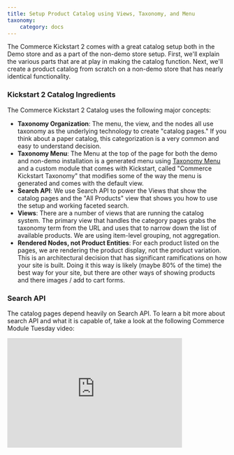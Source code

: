 ```yaml
---
title: Setup Product Catalog using Views, Taxonomy, and Menu
taxonomy:
    category: docs
---
```


<div class="docs-enhanced">
<p>The Commerce Kickstart 2 comes with a great catalog setup both in the Demo store and as a part of the non-demo store setup. First, we'll explain the various parts that are at play in making the catalog function. Next, we'll create a product catalog from scratch on a non-demo store that has nearly identical functionality.</p>
<h3>Kickstart 2 Catalog Ingredients</h3>
<p>The Commerce Kickstart 2 Catalog uses the following major concepts:</p>
<ul>
<li><strong>Taxonomy Organization</strong>: The menu, the view, and the nodes all use taxonomy as the underlying technology to create "catalog pages." If you think about a paper catalog, this categorization is a very common and easy to understand decision.</li>
<li><strong>Taxonomy Menu</strong>: The Menu at the top of the page for both the demo and non-demo installation is a generated menu using <a href="http://drupal.org/project/taxonomy_menu">Taxonomy Menu</a> and a custom module that comes with Kickstart, called "Commerce Kickstart Taxonomy" that modifies some of the way the menu is generated and comes with the default view.</li>
<li><strong>Search API</strong>: We use Search API to power the Views that show the catalog pages and the "All Products" view that shows you how to use the setup and working faceted search.</li>
<li><strong>Views</strong>: There are a number of views that are running the catalog system. The primary view that handles the category pages grabs the taxonomy term from the URL and uses that to narrow down the list of available products. We are using item-level grouping, not aggregation.</li>
<li><strong>Rendered Nodes, not Product Entities</strong>: For each product listed on the pages, we are rendering the product display, not the product variation. This is an architectural decision that has significant ramifications on how your site is built. Doing it this way is likely (maybe 80% of the time) the best way for your site, but there are other ways of showing products and there images / add to cart forms.</li>
</ul>
<h3>Search API</h3>
<p>The catalog pages depend heavily on Search API. To learn a bit more about search API and what it is capable of, take a look at the following Commerce Module Tuesday video:</p>
<iframe src="http://player.vimeo.com/video/53404289?portrait=0&amp;badge=0" width="400" height="250" frameborder="0" webkitAllowFullScreen mozallowfullscreen allowFullScreen></iframe>
</div>